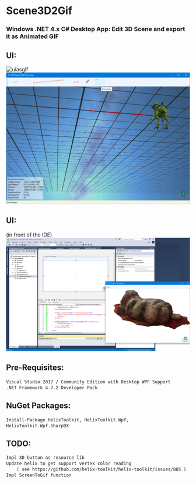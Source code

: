 # Scene3D2Gif
### Windows .NET 4.x C# Desktop App: Edit 3D Scene and export it as Animated GIF

## UI:
![uiasgif](https://raw.githubusercontent.com/privet56/Scene3D2Gif/master/scene3d2gif.gif)
![uiasgif](https://raw.githubusercontent.com/privet56/Scene3D2Gif/master/Scene3D2Gif.v.0.0.3.png)

## UI:
(in front of the IDE)
![ui](https://raw.githubusercontent.com/privet56/Scene3D2Gif/master/Scene3D2Gif_ui.png)

## Pre-Requisites:
	Visual Studio 2017 / Community Edition with Desktop WPF Support
	.NET Framework 4.7.2 Developer Pack

## NuGet Packages:
	Install-Package HelixToolkit, HelixToolkit.Wpf, HelixToolkit.Wpf.SharpDX

## TODO:
	Impl 3D button as resource lib
	Update helix to get support vertex color reading
		( see https://github.com/helix-toolkit/helix-toolkit/issues/885 )
	Impl ScreenToGif function
